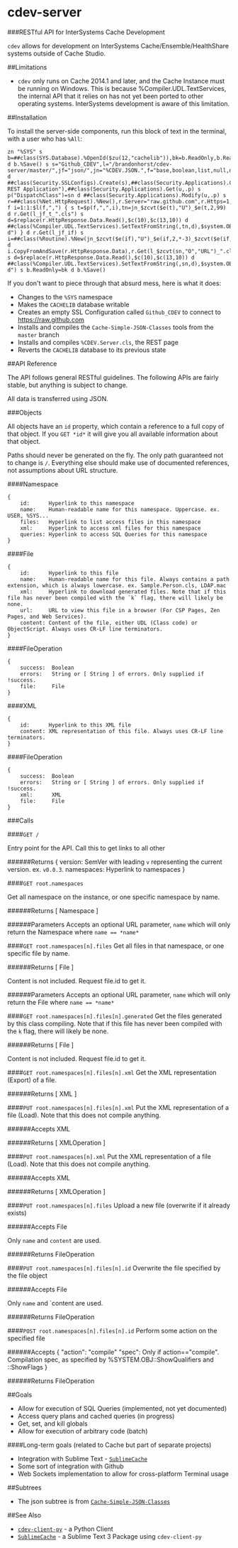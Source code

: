 cdev-server
====
###RESTful API for InterSystems Cache Development

`cdev` allows for development on InterSystems Cache/Ensemble/HealthShare systems outside of Cache Studio.

##Limitations

* `cdev` only runs on Cache 2014.1 and later, and the Cache Instance must be running on Windows. This is because %Compiler.UDL.TextServices, the internal API that it relies on has not yet been ported to other operating systems. InterSystems development is aware of this limitation.

##Installation

To install the server-side components, run this block of text in the terminal, with a user who has `%All`:

	zn "%SYS" s b=##class(SYS.Database).%OpenId($zu(12,"cachelib")),bk=b.ReadOnly,b.ReadOnly=0 d b.%Save() s s="Github_CDEV",l="/brandonhorst/cdev-server/master/",jf="json/",jn="%CDEV.JSON.",f="base,boolean,list,null,number,object,stream",if="includes.inc",sn="%CDEV.Server",u="/csp/sys/dev" d ##class(Security.SSLConfigs).Create(s),##class(Security.Applications).Copy("/csp/sys",u,"CDev REST Application"),##class(Security.Applications).Get(u,.p) s p("DispatchClass")=sn d ##class(Security.Applications).Modify(u,.p) s r=##class(%Net.HttpRequest).%New(),r.Server="raw.github.com",r.Https=1,r.SSLConfiguration=s f i=1:1:$l(f,",") { s t=$p(f,",",i),tn=jn_$zcvt($e(t),"U")_$e(t,2,99) d r.Get(l_jf_t_".cls") s d=$replace(r.HttpResponse.Data.Read(),$c(10),$c(13,10)) d ##class(%Compiler.UDL.TextServices).SetTextFromString(,tn,d),$system.OBJ.Compile(tn,"c-d") } d r.Get(l_jf_if) s i=##class(%Routine).%New(jn_$zcvt($e(if),"U")_$e(if,2,*-3)_$zcvt($e(if,*-2,99),"U")) d i.CopyFromAndSave(r.HttpResponse.Data),r.Get(l_$zcvt(sn,"O","URL")_".cls") s d=$replace(r.HttpResponse.Data.Read(),$c(10),$c(13,10)) d ##class(%Compiler.UDL.TextServices).SetTextFromString(,sn,d),$system.OBJ.Compile(sn,"c-d") s b.ReadOnly=bk d b.%Save()

If you don't want to piece through that absurd mess, here is what it does:

* Changes to the `%SYS` namespace
* Makes the `CACHELIB` database writable
* Creates an empty SSL Configuration called `Github_CDEV` to connect to https://raw.github.com
* Installs and compiles the `Cache-Simple-JSON-Classes` tools from the `master` branch
* Installs and compiles `%CDEV.Server.cls`, the REST page
* Reverts the `CACHELIB` database to its previous state

##API Reference

The API follows general RESTful guidelines. The following APIs are fairly stable, but anything is subject to change.

All data is transferred using JSON.

###Objects

All objects have an `id` property, which contain a reference to a full copy of that object. If you `GET *id*` it will give you all available information about that object.

Paths should never be generated on the fly. The only path guaranteed not to change is `/`. Everything else should make use of documented references, not assumptions about URL structure.

####Namespace

	{
		id:      Hyperlink to this namespace
		name:    Human-readable name for this namespace. Uppercase. ex. USER, %SYS...
		files:   Hyperlink to list access files in this namespace
		xml:     Hyperlink to access xml files for this namespace
		queries: Hyperlink to access SQL Queries for this namespace
	}

####File

	{
		id: 	 Hyperlink to this file
		name:    Human-readable name for this file. Always contains a path extension, which is always lowercase. ex. Sample.Person.cls, LDAP.mac
		xml:     Hyperlink to download generated files. Note that if this file has never been compiled with the `k` flag, there will likely be none.
		url:     URL to view this file in a browser (For CSP Pages, Zen Pages, and Web Services).
		content: Content of the file, either UDL (Class code) or ObjectScript. Always uses CR-LF line terminators.
	}

####FileOperation
	
	{
		success:  Boolean
		errors:   String or [ String ] of errors. Only supplied if !success.
		file:     File
	}

####XML

	{
		id:      Hyperlink to this XML file
		content: XML representation of this file. Always uses CR-LF line terminators.
	}

####FileOperation
	
	{
		success:  Boolean
		errors:   String or [ String ] of errors. Only supplied if !success.
		xml:      XML
		file:     File
	}

###Calls


####`GET /`

Entry point for the API. Call this to get links to all other 

######Returns
	{
		version: SemVer with leading `v` representing the current version. ex. `v0.0.3`.
		namespaces: Hyperlink to namespaces
	}



####`GET root.namespaces`

Get all namespace on the instance, or one specific namespace by name.

######Returns
	[ Namespace ]

######Parameters
Accepts an optional URL parameter, `name` which will only return the Namespace where `name == *name*`


####`GET root.namespaces[n].files`
Get all files in that namespace, or one specific file by name.

######Returns
	[ File ]

Content is not included. Request file.id to get it.

######Parameters
Accepts an optional URL parameter, `name` which will only return the File where `name == *name*`


####`GET root.namespaces[n].files[n].generated`
Get the files generated by this class compiling. Note that if this file has never been compiled with the `k` flag, there will likely be none.

######Returns
	[ File ]

Content is not included. Request file.id to get it.


####`GET root.namespaces[n].files[n].xml`
Get the XML representation (Export) of a file.

######Returns
	[ XML ]


####`PUT root.namespaces[n].files[n].xml`
Put the XML representation of a file (Load). Note that this does not compile anything.

######Accepts
	XML

######Returns
	[ XMLOperation ]


####`PUT root.namespaces[n].xml`
Put the XML representation of a file (Load). Note that this does not compile anything.

######Accepts
	XML

######Returns
	[ XMLOperation ]


####`PUT root.namespaces[n].files`
Upload a new file (overwrite if it already exists)

######Accepts
	File

Only `name` and `content` are used.

######Returns
	FileOperation

####`PUT root.namespaces[n].files[n].id`
Overwrite the file specified by the file object

######Accepts
	File

Only `name` and `content are used.

######Returns
	FileOperation


####`POST root.namespaces[n].files[n].id`
Perform some action on the specified file

######Accepts
	{
		"action": "compile"
		"spec": Only if action=="compile". Compilation spec, as specified by %SYSTEM.OBJ::ShowQualifiers and ::ShowFlags
	}

######Returns
	FileOperation

##Goals

* Allow for execution of SQL Queries (implemented, not yet documented)
* Access query plans and cached queries (in progress)
* Get, set, and kill globals
* Allow for execution of arbitrary code (batch)

####Long-term goals (related to Cache but part of separate projects)

* Integration with Sublime Text - [`SublimeCache`](https://github.com/brandonhorst/SublimeCache)
* Some sort of integration with Github
* Web Sockets implementation to allow for cross-platform Terminal usage

##Subtrees

* The json subtree is from [`Cache-Simple-JSON-Classes`](https://github.com/brandonhorst/Cache-Simple-JSON-Classes)

##See Also

* [`cdev-client-py`](https://github.com/brandonhorst/cdev-client-py) - a Python Client
* [`SublimeCache`](https://github.com/brandonhorst/SublimeCache) - a Sublime Text 3 Package using `cdev-client-py`
